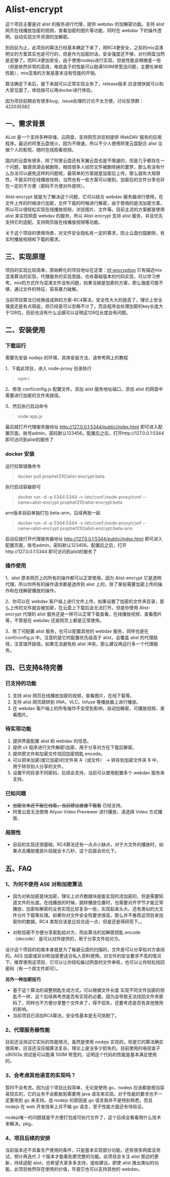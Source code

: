 # Alist-encrypt

这个项目主要是对 alist 的服务进行代理，提供 webdav 的加解密功能。支持 alist 网页在线播放加密的视频，查看加密的图片等功能，同时在 webdav 下的操作透明，自动实现文件资源的加解密。

到目前为止，此项目的算法已经基本确定下来了，用RC4更安全，之前的mix混淆明文的方案其实也是可行的，但是作为加密的话，安全强度还不够，对付网盘当然是足够了。而RC4更加安全，由于使用nodejs进行实现，但是性能会稍微差一些（但是依然非常的高效，电视盒子的性能可以跑满100M带宽没问题，主要吃单核性能），mix混淆的方案是基本没有性能的开销。

算法确定下来后，接下来就可以正常实现业务了，release版本 应该很快就可以和大家见面了。体验版可以用docker进行体验。

因为项目前期会有很多bug，issue处理的讨论不太方便，讨论反馈群：422035582

## 一、需求背景

AList 是一个支持多种存储、云网盘，支持网页浏览和提供 WebDAV 服务的应用程序。最近的阿里云盘很火，因为不限速，所以不少人使用阿里云盘配合 alist 当做个人的影院，随时在线观看视频。

国内的云盘有很多，除了阿里云盘还有天翼云盘也是不限速的，但是几乎都存在一个问题，敏感资源会被删除，相信很多人经历文件被删除掉的噩梦。那么有没有什么办法可以避免这样的问题呢，最简单的方案就是加密后上传。那么就有大局限性，不能实时在线播放视频，当然也有一些方案可以做到。加密后的文件分享也存在一定的不方便（密码不方便对外提供）。

Alist-encrypt 就是为了解决这个问题，它可以结合 webdav 服务器进行使用，在文件上传的时候进行加密，文件下载的时候进行解密，由于使用的是流加密方案，所以可以很轻松实现在线播放视频，浏览图片、文件等。目前主流的方案都是使用 alist 来实现网盘 webdav 的服务，所以 Alist-encrypt 支持 alist 服务，并且优先支持它的适配，支持网页版在线播放视频等功能。

关于这个项目的使用场景，对文件安全隐私有一定的需求，防止云盘扫描删除，有实时播放视频和下载的需求。

## 三、实现原理

项目的实现比较简单，原始孵化的项目地址在这里：[tlf-encryption](https://github.com/traceless/tlf-encryption) 它有描述mix混淆算法的实现，代理服务的实现思路，也有基础版本的代码实现，可以学习参考。mix的方式作为混淆文件没有问题，如果当做是加密的方案，那么强度可能不够，通过文件的特征，容易暴力破解。

当前项目算法已经换成成熟的方案-RC4算法，安全性大大的提高了，理论上安全强度还是有点瑕疵，但已经是可以忽略不计了。而且程序会处理加密的key长度大于128位，目前也没有什么证据可以证明这128位长度会有问题。

## 二、安装使用

### 下载运行

需要先安装 nodejs 的环境，具体安装方法，请参考网上的教程

1、下载此项目，进入 node-proxy 目录执行

> npm i

2、修改 conf/config.js 配置文件，添加 alist 服务地址端口，添加 alist 的网盘中需要进行加密的文件夹路径。

3、然后执行启动命令

> node app.js

最后就打开代理服务器地址 http://127.0.0.1:5344/public/index.html 即可进入配置页面，账号admin，密码默认123456。配置后之后，打开http://127.0.0.1:5344 即可访问到alist的服务了

### docker 安装

运行拉取镜像命令

> docker pull prophet310/alist-encrypt:beta

执行启动容器即可

> docker run -d -p 5344:5344 -v /etc/conf:/node-proxy/conf --name=alist-encrypt prophet310/alist-encrypt:beta

arm版本目前单独打包 beta-arm，后续再放一起

> docker run -d -p 5344:5344 -v /etc/conf:/node-proxy/conf --name=alist-encrypt prophet310/alist-encrypt:beta-arm 


启动后就打开代理服务器地址 http://127.0.0.1:5344/public/index.html 即可进入配置页面，账号admin，密码默认123456。配置后之后，打开http://127.0.0.1:5344 即可访问到alist的服务了

### 操作使用

1、alist 原本网页上的所有的操作都可以正常使用，因为 Alist-encrypt 它是透明代理，所以你所有的操作请求都是透传到 alist 上的，除了某些需要加密上传的操作和在线解密播放的操作。

2、你可以在 webdav 客户端上进行文件上传，如果设置了加密的文件夹目录，那么上传的文件就会被加密，在云盘上下载后会无法打开。但是你使用 Alist-encrypt 代理的 alist 服务还是一样可以正常下载查看，在线播放视频，查看图片等，不管是在 webdav 还是网页上都是正常使用。

3、除了可配置 alist 服务，也可以配置其他的 webdav 服务，同样也是在 conf/config.js 中。注意的是它的配置优先级高于 alist，会覆盖 alist 的代理路径，注意错开路径。如果无法避免和 alist 冲突，那么建议再运行多一个代理服务。

## 四、已支持&待完善

### 已支持的功能

1. 支持 alist 网页在线播放加密的视频，查看图片，在线下载等。
2. 支持 alist 网页跳转到 IINA，VLC，Infuse 等播放器上进行播放。
3. 在 webdav 客户端上的所有操作不会受到影响，自动加解密，可播放视频、查看图片。

### 待实现功能

1. 提供界面配置 alist 和 webdav 的信息。
2. 提供 cli 程序进行文件解密\加密，用于分享对方在下载后解密。
3. 提供原文件和加密文件找回加密钥匙 encode。
4. 可以把未加密(或已加密)的文件夹 A（或文件） -> 转存到加密文件夹 B 中，用于转存别人分享的文件。
5. 设置不同目录不同密码，后续会支持，当前可以使用配置多个 webdav 服务来支持。

### 已知问题

- ~~加密文本还不能在线看，当前建议直接下载看~~ 已经支持。
- 阿里云盘无法使用 Aliyun Video Previewer 进行播放，请选择 Video 方式播放、

### 局限性

- 目前的实现还很基础，RC4算法还有一点点小缺点，对于大文件的播放时，如果点击播放尾部片段就会卡几秒，这个后面会优化下。
 

## 五、FAQ

### 1、为何不使用 ASE 对称加密算法

- 因为对称加密是块加密，理论上对齐数据块是能实现的流加密的，但是需要知道文件的长度。在线播放的时候，跳转播放位置时，也需要对齐字节才能正常播放，加密和解密的业务实现比较复杂一些，实现起来头大，还有类似的大文件分片下载等处理。如果你对文件安全性要求很高，那么并不推荐这项目来加密你的数据。RC4 类型应该是比较合适一点，但是还是得研究下。。

- 对称加密不方便分享密匙给对方，而此算法的加解密钥匙 encode（decode） 是可以对外提供的，用于分享文件给对方。

设计这个项目的初衷本身就是为了躲避云盘的扫描的，文件是可以分享给对方查阅的。AES 加密或非对称加密更适合私人资料使用。对文件的安全要求不高的情况下，推荐使用这项目，它可以让你轻松躲过网盘的文件审核，也可以让你轻松找回密码（有一个原文件即可）。

**另外一种加密技巧**

- 基于这个算法的调整钥匙生成方式，可以根据文件长度 实现不同文件加密的钥匙不一样，这个后续再考虑是否有实现的必要。因为会导致无法找回文件夹密码了，同样也不方便分享整个文件夹了，得不偿失，还要考虑是否有其他使用的影响。
- 当前项目已添加RC4算法，安全性基本是无可挑剔了。

### 2、代理服务器性能

目前还没测试它实际的性能情况，虽然是使用 nodejs 实现的，但是它的算法确实很简单，应该还没压缩算法复杂，理论上是没多少损失的。目前使用的电视盒子 s905l3a 测试是可以跑满 100M 带宽的，证明这个代码的性能是基本满足使用的。

### 3、会考虑其他语言的实现吗？

暂时不会考虑。因为这个项目比较简单，无论是使用 go，nodejs 应该都是相当容易现实的，它的业务不会膨胀到需要用 java 语言来实现。对于性能的要求也不一定要用到 go 来支持。选 nodejs 的原因是 go 语言我并不是特别熟悉，而且 nodejs 在 web 开发效率上并不输 go 语言，至于性能方面还有待验证。

nodejs唯一的问题就是不方便打包成可执行文件了，这个后续会看看用什么技术来解决。pkg，

### 4、项目后续的安排

当前版本还不具备生产使用的条件，只是基本实现部分功能，还有很多网盘没测试，预计再迭代 2 个版本才能看到更完整的功能。此项目会关注 alist 那边的更新，持续适配 alist，也希望大家多多支持，提些建议。即使 alist 推出类似的功能，此项目依然存在使用的价值，毕竟它也可以支持其他的 webdav。
